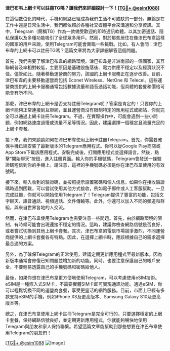 **津巴布韦上網卡可以註冊TG嗎？讓我們來詳細探討一下！[[TG💪+ @esim1088](https://t.me/s/esim1088)]**

在這個數位化的時代，手機和網路已經成為我們生活不可或缺的一部分。無論是在工作中還是日常生活中，我們都依賴於各種社交媒體平台來溝通和分享資訊。其中，Telegram（簡稱TG）作為一款備受歡迎的即時通訊軟體，以其加密通話、隱私保護以及多種功能吸引了全球眾多用戶。然而，對於那些居住在像津巴布韋這樣的國家的用戶來說，使用Telegram可能會面臨一些挑戰。比如，有人會問：津巴布韋的上網卡可以註冊TG嗎？這篇文章將為大家詳細解答這個問題。

首先，我們需要了解津巴布韋的網路環境。津巴布韋是非洲南部的一個國家，其互聯網普及率相對較低，主要原因是基礎設施落後、電力供應不穩定以及經濟狀況不佳。儘管如此，隨著移動運營商的努力，該國的上網卡服務正在逐步改善。目前，津巴布韋的主要移動運營商包括 Econet Wireless、NetOne 和 Telecel。這些運營商提供的上網卡服務通常包括數據流量和語音通話功能，但具體的套餐和價格可能會有所不同。

那麼，津巴布韋的上網卡是否支持註冊Telegram呢？答案是肯定的！只要你的上網卡能夠正常連接到互聯網，並且運營商沒有限制特定的應用程式或網站，你就完全可以通過上網卡註冊Telegram。不過，在實際操作中，可能會遇到一些小問題，例如網路速度過慢或流量不足等情況。因此，建議選擇一個穩定且流量充足的上網卡套餐。

接下來，我們來談談如何在津巴布韋使用上網卡註冊Telegram。首先，你需要確保手機已經安裝了最新版本的Telegram應用程式。你可以從Google Play商店或App Store下載該應用程式。安裝完成後，打開應用程式並選擇語言。然後，點擊“開始聊天”按鈕，進入註冊頁面。輸入你的手機號碼，Telegram會發送一條驗證碼短信到你的手機上。請注意，這裡的手機號碼必須是你在津巴布韋使用的有效號碼。

接下來，輸入收到的驗證碼，並按照提示設置密碼和個人信息。如果你在接收驗證碼時遇到困難，可以嘗試使用其他方式接收，例如電子郵件或人工客服幫助。一旦完成註冊，你就可以開始使用Telegram了！Telegram提供了豐富的功能，包括文字聊天、語音通話、視頻通話、文件傳輸等。此外，你還可以加入不同的頻道和群組，與來自世界各地的人交流。

然而，在津巴布韋使用Telegram也需要注意一些問題。首先，由於網路環境的限制，有時候可能會出現連接不穩定的情況。這時，建議你檢查網路信號是否良好，或者嘗試切換到其他上網卡套餐。其次，津巴布韋的電信市場競爭激烈，不同運營商提供的上網卡套餐各有特點。因此，在選擇上網卡時，應該根據自己的需求選擇最合適的方案。

另外，為了確保Telegram的正常使用，建議定期更新應用程式至最新版本。因為新版本通常會修復已知問題並增加新的功能。同時，也要注意保護自己的帳戶安全，不要輕易透露自己的手機號碼和密碼給他人。

最後，如果你想在津巴布韋更方便地使用Telegram，可以考慮使用eSIM技術。eSIM是一種嵌入式SIM卡，不需要實體SIM卡即可實現通訊功能。通過eSIM，你可以輕鬆切換不同的運營商套餐，享受更靈活的網路服務。目前，市面上已經有多款支持eSIM的手機，例如iPhone XS及更高版本、Samsung Galaxy S10及更高版本等。

總之，在津巴布韋使用上網卡註冊Telegram是完全可行的。只要選擇穩定的上網卡套餐，保持網路信號良好，並定期更新應用程式，你就能夠暢快地使用Telegram與朋友和家人保持聯繫。希望這篇文章能幫助到那些想要在津巴布韋使用Telegram的朋友們！

[[TG💪+ @esim1088](https://t.me/s/esim1088) ![Image](https://i.postimg.cc/4NQfJmqS/Snipaste-2025-05-13-00-14-12.png)]